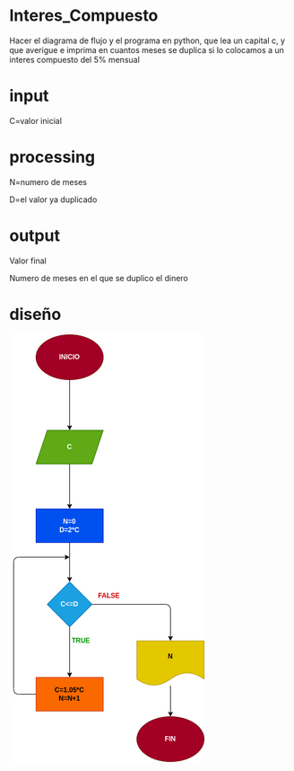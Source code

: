 # Interes_Compuesto
Hacer el diagrama de flujo y el programa en python, que lea un capital c, y que averigue e imprima en cuantos meses se duplica si lo colocamos a un interes compuesto del 5% mensual

# input

C=valor inicial

# processing
N=numero de meses

D=el valor ya duplicado
# output

Valor final

Numero de meses en el que se duplico el dinero

# diseño

![diagrama de flujo](diagrama.png "diagrama de flujo")